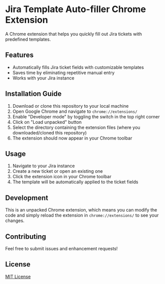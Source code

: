 # Jira Template Auto-filler Chrome Extension

A Chrome extension that helps you quickly fill out Jira tickets with predefined templates.

## Features

- Automatically fills Jira ticket fields with customizable templates
- Saves time by eliminating repetitive manual entry
- Works with your Jira instance

## Installation Guide

1. Download or clone this repository to your local machine
2. Open Google Chrome and navigate to `chrome://extensions/`
3. Enable "Developer mode" by toggling the switch in the top right corner
4. Click on "Load unpacked" button
5. Select the directory containing the extension files (where you downloaded/cloned this repository)
6. The extension should now appear in your Chrome toolbar

## Usage

1. Navigate to your Jira instance
2. Create a new ticket or open an existing one
3. Click the extension icon in your Chrome toolbar
4. The template will be automatically applied to the ticket fields

## Development

This is an unpacked Chrome extension, which means you can modify the code and simply reload the extension in `chrome://extensions/` to see your changes.

## Contributing

Feel free to submit issues and enhancement requests!

## License

[MIT License](LICENSE)

